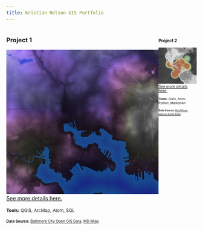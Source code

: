 ```yaml
---
title: Kristian Nelson GIS Portfolio
---
```



<!--This is the first row of projects -->
<div style="display:table-row; width:200%; table-layout: fixed">
<div style="display: table-cell; width:403px; margin-right:10px" markdown="1">
 
### Project 1 

![](project1/p1photo.png)
[See more details here.](https://kristiannelson.github.io/project1/project_1.html)

<small>__Tools:__ QGIS, ArcMap, Atom, SQL
 
<small>__Data Source:__ [Baltimore City Open GIS Data](http://gis-baltimore.opendata.arcgis.com/),
 [MD iMap](https://imap.maryland.gov/Pages/lidar-dem-download-files.aspx)
 
</div>

<div style="display: table-cell; width:400px" markdown="1">

### Project 2

![](project2/p2photo.png)
[See more details here.](https://kristiannelson.github.io/project2/project2.html)

<small>__Tools:__ QGIS, Atom, Python, Markdown

<small>__Data Source:__ [Reef Base](http://www.reefbase.org/main.aspx),
[Natural Earth Data](https://www.naturalearthdata.com/downloads/50m-raster-data/)

</div>

<div style="display: table-cell; width:400px" markdown="1">
